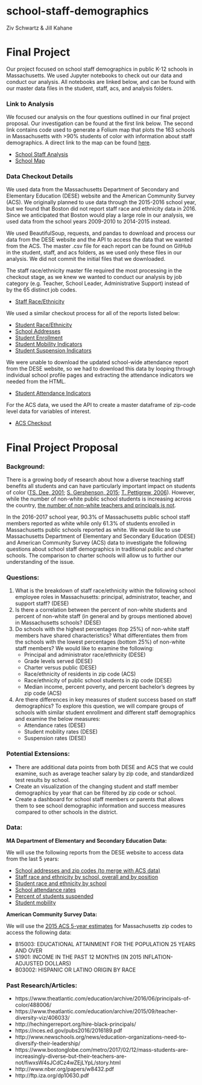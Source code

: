 # school-staff-demographics

Ziv Schwartz & Jill Kahane

<h1>Final Project</h1>
Our project focused on school staff demographics in public K-12 schools in Massachusetts. We used Jupyter notebooks to check out our data and conduct our analysis. All notebooks are linked below, and can be found with our master data files in the student, staff, acs, and analysis folders.

<h3>Link to Analysis</h3>

We focused our analysis on the four questions outlined in our final project proposal. Our investigation can be found at the first link below. The second link contains code used to generate a Folium map that plots the 163 schools in Massachusetts with >90% students of color with information about staff demographics. A direct link to the map can be found <a href = "https://jill-k.github.io/school-staff-demographics/">here</a>.
<ul>
<li><a href = "https://github.com/jill-k/school-staff-demographics/blob/master/analysis/School%20Staff%20Analysis.ipynb">School Staff Analysis</a></li>
<li><a href = "https://github.com/jill-k/school-staff-demographics/blob/master/analysis/School%20Map.ipynb">School Map</a></li>
</ul>


<h3>Data Checkout Details</h3>

We used data from the Massachusetts Department of Secondary and Elementary Education (DESE) website and the American Community Survey (ACS). We originally planned to use data through the 2015-2016 school year, but we found that Boston did not report staff race and ethnicity data in 2016. Since we anticipated that Boston would play a large role in our analysis, we used data from the school years 2009-2010 to 2014-2015 instead.

We used BeautifulSoup, requests, and pandas to download and process our data from the DESE website and the API to access the data that we wanted from the ACS. The master .csv file for each report can be found on GitHub in the student, staff, and acs folders, as we used only these files in our analysis. We did not commit the initial files that we downloaded.

The staff race/ethnicity master file required the most processing in the checkout stage, as we knew we wanted to conduct our analysis by job category (e.g. Teacher, School Leader, Administrative Support) instead of by the 65 distinct job codes.
<ul>
<li><a href = "https://github.com/jill-k/school-staff-demographics/blob/master/staff_data/Checkout%20-%20Staff%20Demo%20Data.ipynb"> Staff Race/Ethnicity</a></li>
</ul>

We used a similar checkout process for all of the reports listed below:
<ul>
<li><a href = "https://github.com/jill-k/school-staff-demographics/blob/master/student_data/Checkout%20-%20Student%20Race%20and%20Ethnicity%20Data.ipynb">Student Race/Ethnicity</a></li>
<li><a href = "https://github.com/jill-k/school-staff-demographics/blob/master/student_data/Checkout%20-%20School%20Addresses.ipynb">School Addresses</a></li>
<li><a href = "https://github.com/jill-k/school-staff-demographics/blob/master/student_data/Checkout%20-%20Student%20Enrollment.ipynb">Student Enrollment</a></li>
<li><a href = "https://github.com/jill-k/school-staff-demographics/blob/master/student_data/Checkout%20-%20Student%20Mobility.ipynb">Student Mobility Indicators</a></li>
<li><a href = "https://github.com/jill-k/school-staff-demographics/blob/master/student_data/Checkout%20-%20Student%20Suspension%20Data.ipynb">Student Suspension Indicators</a></li>
</ul>

We were unable to download the updated school-wide attendance report from the DESE website, so we had to download this data by looping through individual school profile pages and extracting the attendance indicators we needed from the HTML.
<ul>
<li><a href = "https://github.com/jill-k/school-staff-demographics/blob/master/student_data/Checkout%20-%20Student%20Attendance.ipynb">Student Attendance Indicators</a></li>
</ul>

For the ACS data, we used the API to create a master dataframe of zip-code level data for variables of interest.
<ul>
<li><a href="https://github.com/jill-k/school-staff-demographics/blob/master/acs/ACS%20Data%20Checkout.ipynb">ACS Checkout</a></li>
</ul>


<h1>Final Project Proposal</h1>

<h3>Background:</h3>

There is a growing body of research about how a diverse teaching staff benefits all students and can have particularly important impact on students of color (<a href="http://www.nber.org/papers/w8432.pdf">TS. Dee, 2001</a>; <a href="http://research.upjohn.org/cgi/viewcontent.cgi?article=1248&context=up_workingpapers">S. Gershenson, 2015</a>; <a href="http://citeseerx.ist.psu.edu/viewdoc/download?doi=10.1.1.455.7083&rep=rep1&type=pdf">T. Pettigrew, 2006</a>). However, while the number of non-white public school students is increasing across the country, <a href="http://www.shankerinstitute.org/sites/shanker/files/The%20State%20of%20Teacher%20Diversity%20%283%29_0.pdf">the number of non-white teachers and principals is not</a>.

In the 2016-2017 school year, 90.3% of Massachusetts public school staff members reported as white while only 61.3% of students enrolled in Massachusetts public schools reported as white. We would like to use Massachusetts Department of Elementary and Secondary Education (DESE) and American Community Survey (ACS) data to investigate the following questions about school staff demographics in traditional public and charter schools. The comparison to charter schools will allow us to further our understanding of the issue.

<h3>Questions:</h3>

<ol>
<li>What is the breakdown of staff race/ethnicity within the following school employee roles in Massachusetts: principal, administrator, teacher, and support staff? (DESE)</li>
<li>Is there a correlation between the percent of non-white students and percent of non-white staff (in general and by groups mentioned above) in Massachusetts schools? (DESE)</li>
<li>Do schools with the highest percentages (top 25%) of non-white staff members have shared characteristics? What differentiates them from the schools with the lowest percentages (bottom 25%) of non-white staff members? We would like to examine the following:<ul></li>
  <li>Principal and administrator race/ethnicity (DESE)</li>
  <li>Grade levels served (DESE)</li>
  <li>Charter versus public (DESE) </li>
  <li>Race/ethnicity of residents in zip code (ACS)</li>
  <li>Race/ethnicity of public school students in zip code (DESE)</li>
  <li>Median income, percent poverty, and percent bachelor’s degrees by zip code (ACS)</li></ul>
  <li>Are there differences in key measures of student success based on staff demographics? To explore this question, we will compare groups of schools with similar student enrollment and different staff demographics and examine the below measures:<ul></li>
  <li>Attendance rates (DESE)</li>
  <li>Student mobility rates (DESE)</li>
  <li>Suspension rates (DESE)</li>
  </ul></ol>

<h3>Potential Extensions:</h3>
<ul>
<li>There are additional data points from both DESE and ACS that we could examine, such as average teacher salary by zip code, and standardized test results by school.</li>
<li>Create an visualization of the changing student and staff member demographics by year that can be filtered by zip code or school.</li>
<li>Create a dashboard for school staff members or parents that allows them to see school demographic information and success measures compared to other schools in the district.</li>
</ul>

<h3>Data:</h3>

<b>MA Department of Elementary and Secondary Education Data:</b>

We will use the following reports from the DESE website to access data from the last 5 years:
<ul>
<li><a href="http://profiles.doe.mass.edu/search/search.aspx?leftNavId=11238">
  School addresses and zip codes (to merge with ACS data)</a></li>
<li><a href="http://profiles.doe.mass.edu/state_report/teacherbyracegender.aspx">
  Staff race and ethnicity by school, overall and by position</a></li>
<li><a href="http://profiles.doe.mass.edu/state_report/enrollmentbyracegender.aspx">
  Student race and ethnicity by school</a></li>
<li><a href="http://profiles.doe.mass.edu/statereport/indicators.aspx">
  School attendance rates</a></li>
<li><a href="http://profiles.doe.mass.edu/state_report/ssdr.aspx">
  Percent of students suspended<a/></li>
<li><a href="http://profiles.doe.mass.edu/state_report/mobilityrates.aspx">
  Student mobility</a></li>
</ul>

<b>American Community Survey Data:</b>

We will use the <a href="https://www.census.gov/data/developers/data-sets/acs-5year.html">
2015 ACS 5-year estimates</a> for Massachusetts zip codes to access the following data:
<ul>
  <li>B15003: EDUCATIONAL ATTAINMENT FOR THE POPULATION 25 YEARS AND OVER</li>
  <li>S1901: INCOME IN THE PAST 12 MONTHS (IN 2015 INFLATION-ADJUSTED DOLLARS)</li>
  <li>B03002: HISPANIC OR LATINO ORIGIN BY RACE</li>
</ul>


<h3>Past Research/Articles:</h3>
<ul>
  <li>https://www.theatlantic.com/education/archive/2016/06/principals-of-color/488006/</li>
<li>https://www.theatlantic.com/education/archive/2015/09/teacher-diversity-viz/406033/</li>
<li>http://hechingerreport.org/hire-black-principals/</li>
<li>https://nces.ed.gov/pubs2016/2016189.pdf</li>
<li>http://www.newschools.org/news/education-organizations-need-to-diversify-their-leadership/</li>
<li>https://www.bostonglobe.com/metro/2017/02/12/mass-students-are-increasingly-diverse-but-their-teachers-are-not/fiwxsW4sJCdCz4wZEjLYpL/story.html</li>
<li>http://www.nber.org/papers/w8432.pdf</li>
<li>http://ftp.iza.org/dp10630.pdf</li>
</ul>

